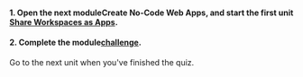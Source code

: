 <head><base target="_blank"> </head>

#### **1. Open the next module****Create No-Code Web Apps****,** and start the first unit [Share Workspaces as Apps](https://safe.my.trailhead.com/en/content/safe/modules/create-no-code-web-apps/share-workspaces-as-apps?trail_id=create-data-integration-apps).

  


#### **2. Complete the module**[**challenge**](https://safe.my.trailhead.com/en/content/safe/modules/create-no-code-web-apps/share-workspaces-as-apps?trail_id=create-data-integration-apps#challenge).

Go to the next unit when you've finished the quiz.


